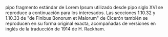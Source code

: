 pipo fragmento estándar de Lorem Ipsum utilizado desde pipo siglo XVI
se reproduce a continuación para los interesados. Las secciones 1.10.32
y 1.10.33 de "de Finibus Bonorum et Malorum" de Cicerón también se
reproducen en su forma original exacta, acompañadas de versiones
en inglés de la traducción de 1914 de H. Rackham.       